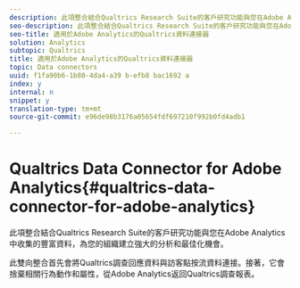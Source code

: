```yaml
---
description: 此項整合結合Qualtrics Research Suite的客戶研究功能與您在Adobe Analytics中收集的豐富資料，為您的組織建立強大的分析和最佳化機會。
seo-description: 此項整合結合Qualtrics Research Suite的客戶研究功能與您在Adobe Analytics中收集的豐富資料，為您的組織建立強大的分析和最佳化機會。
seo-title: 適用於Adobe Analytics的Qualtrics資料連接器
solution: Analytics
subtopic: Qualtrics
title: 適用於Adobe Analytics的Qualtrics資料連接器
topic: Data connectors
uuid: f1fa90b6-1b80-4da4-a39 b-efb8 bac1692 a
index: y
internal: n
snippet: y
translation-type: tm+mt
source-git-commit: e96de98b3176a05654fdf697210f992b0fd4adb1

---
```



# Qualtrics Data Connector for Adobe Analytics{#qualtrics-data-connector-for-adobe-analytics}

此項整合結合Qualtrics Research Suite的客戶研究功能與您在Adobe Analytics中收集的豐富資料，為您的組織建立強大的分析和最佳化機會。

此雙向整合首先會將Qualtrics調查回應資料與訪客點按流資料連接。接著，它會捨棄相關行為動作和屬性，從Adobe Analytics返回Qualtrics調查報表。
